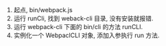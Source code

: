1. 起点, bin/webpack.js
2. 运行 runCli, 找到 weback-cli 目录, 没有安装就报错.
3. 运行 webpack-cli 下面的 bin/cli 的方法 runCLI.
4. 实例化一个 WebpaclCLI 对象, 添加入参执行 run 方法.